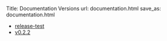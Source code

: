 Title: Documentation Versions
url: documentation.html
save_as: documentation.html

  - [release-test](docs/release-test)
  - [v0.2.2](docs/v0.2.2)
